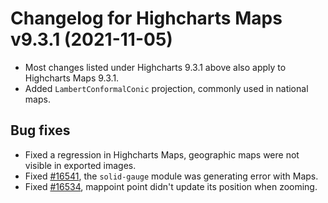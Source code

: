 # Changelog for Highcharts Maps v9.3.1 (2021-11-05)

- Most changes listed under Highcharts 9.3.1 above also apply to Highcharts Maps 9.3.1.
- Added `LambertConformalConic` projection, commonly used in national maps.

## Bug fixes
- Fixed a regression in Highcharts Maps, geographic maps were not visible in exported images.
- Fixed [#16541](https://github.com/highcharts/highcharts/issues/16541), the `solid-gauge` module was generating error with Maps.
- Fixed [#16534](https://github.com/highcharts/highcharts/issues/16534), mappoint point didn't update its position when zooming.
